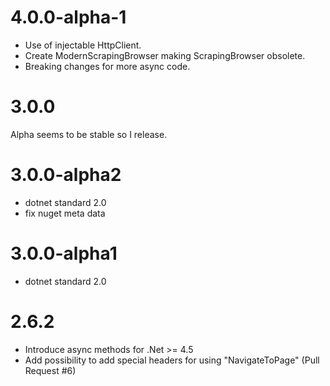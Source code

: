 # 4.0.0-alpha-1

- Use of injectable HttpClient.
- Create ModernScrapingBrowser making ScrapingBrowser obsolete.
- Breaking changes for more async code.

# 3.0.0

Alpha seems to be stable so I release.

# 3.0.0-alpha2

- dotnet standard 2.0
- fix nuget meta data

# 3.0.0-alpha1

- dotnet standard 2.0

# 2.6.2

- Introduce async methods for .Net >= 4.5
- Add possibility to add special headers for using "NavigateToPage" (Pull Request #6)
